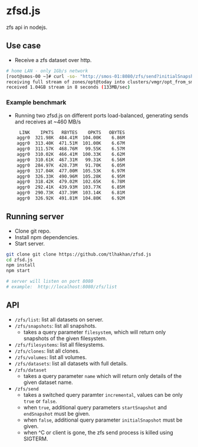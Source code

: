 # zfsd.js
zfs api in nodejs.

## Use case
- Receive a zfs dataset over http.

```bash
# home LAN - only 1Gb/s network
[root@smos-00 ~]# curl -so- "http://smos-01:8080/zfs/send?initialSnapshot=zones/opt@today&incremental=false" | zfs recv -vF clusters/vmgr/opt_from_smos-01
receiving full stream of zones/opt@today into clusters/vmgr/opt_from_smos-01@today
received 1.04GB stream in 8 seconds (133MB/sec)
```

### Example benchmark
- Running two zfsd.js on different ports load-balanced, generating sends and receives at ~460 MB/s

```bash
     LINK    IPKTS   RBYTES    OPKTS   OBYTES  
    aggr0  321.98K  484.41M  104.00K    6.86M  
    aggr0  313.40K  471.51M  101.00K    6.67M  
    aggr0  311.57K  468.76M   99.55K    6.57M  
    aggr0  310.02K  466.41M  100.33K    6.62M  
    aggr0  310.61K  467.31M   99.31K    6.56M  
    aggr0  284.97K  428.73M   91.70K    6.05M  
    aggr0  317.04K  477.00M  105.53K    6.97M  
    aggr0  326.33K  490.96M  105.28K    6.95M  
    aggr0  318.42K  479.02M  102.65K    6.78M  
    aggr0  292.41K  439.93M  103.77K    6.85M  
    aggr0  290.73K  437.39M  103.14K    6.81M  
    aggr0  326.92K  491.81M  104.80K    6.92M  
```

## Running server
- Clone git repo.
- Install npm dependencies.
- Start server.

```bash
git clone git clone https://github.com/tlhakhan/zfsd.js
cd zfsd.js
npm install
npm start

# server will listen on port 8080
# example:  http://localhost:8080/zfs/list
```

## API
- `/zfs/list`: list all datasets on server.
- `/zfs/snapshots`: list all snapshots.
  - takes a query parameter `filesystem`, which will return only snapshots of the given filesystem.
- `/zfs/filesystems`: list all filesystems.
- `/zfs/clones`: list all clones.
- `/zfs/volumes`: list all volumes.
- `/zfs/datasets`: list all datasets with full details.
- `/zfs/dataset`
  - takes a query parameter `name` which will return only details of the given dataset name.
- `/zfs/send`
  - takes a switched query paramter `incremental`, values can be only `true` or `false`.
  - when `true`, additional query parameters `startSnapshot` and `endSnapshot` must be given.
  - when `false`, additional query parameter `initialSnapshot` must be given.
  - when ^C or client is gone, the zfs send process is killed using SIGTERM.
